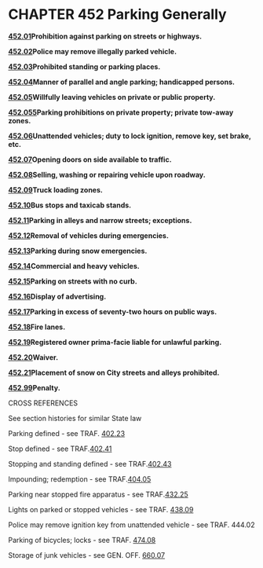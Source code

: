 CHAPTER 452 Parking Generally
=============================

[**452.01**](26a82840.html)**Prohibition against parking on streets or
highways.**

[**452.02**](26adfb99.html)**Police may remove illegally parked
vehicle.**

[**452.03**](26b3aee2.html)**Prohibited standing or parking places.**

[**452.04**](26c7c100.html)**Manner of parallel and angle parking;
handicapped persons.**

[**452.05**](26ea02af.html)**Willfully leaving vehicles on private or
public property.**

[**452.055**](26f3364f.html)**Parking prohibitions on private property;
private tow-away zones.**

[**452.06**](27170815.html)**Unattended vehicles; duty to lock ignition,
remove key, set brake, etc.**

[**452.07**](271c3698.html)**Opening doors on side available to
traffic.**

[**452.08**](2720f597.html)**Selling, washing or repairing vehicle upon
roadway.**

[**452.09**](2725cc0c.html)**Truck loading zones.**

[**452.10**](2728d549.html)**Bus stops and taxicab stands.**

[**452.11**](27315c3c.html)**Parking in alleys and narrow streets;
exceptions.**

[**452.12**](2735a6a7.html)**Removal of vehicles during emergencies.**

[**452.13**](27384f0b.html)**Parking during snow emergencies.**

[**452.14**](274607e5.html)**Commercial and heavy vehicles.**

[**452.15**](274f2b08.html)**Parking on streets with no curb.**

[**452.16**](27540d16.html)**Display of advertising.**

[**452.17**](27578e42.html)**Parking in excess of seventy-two hours on
public ways.**

[**452.18**](275c2273.html)**Fire lanes.**

[**452.19**](2766df14.html)**Registered owner prima-facie liable for
unlawful parking.**

[**452.20**](2769da87.html)**Waiver.**

[**452.21**](276c4248.html)**Placement of snow on City streets and
alleys prohibited.**

[**452.99**](27725a48.html)**Penalty.**

CROSS REFERENCES

See section histories for similar State law

Parking defined - see TRAF. [402.23](1bfab7a4.html)

Stop defined - see TRAF.[402.41](1c549442.html)

Stopping and standing defined - see TRAF.[402.43](1c5d00cf.html)

Impounding; redemption - see TRAF.[404.05](1cc68a71.html)

Parking near stopped fire apparatus - see TRAF.[432.25](1fee4643.html)

Lights on parked or stopped vehicles - see TRAF. [438.09](23eb583f.html)

Police may remove ignition key from unattended vehicle - see TRAF.
444.02

Parking of bicycles; locks - see TRAF. [474.08](27f9545a.html)

Storage of junk vehicles - see GEN. OFF. [660.07](35a81684.html)
